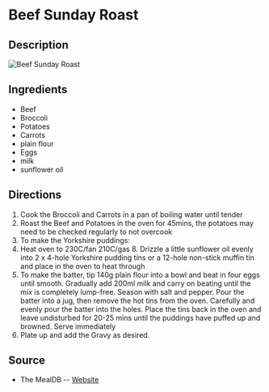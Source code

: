 # Beef Sunday Roast

## Description
![Beef Sunday Roast](https://www.themealdb.com/images/media/meals/ssrrrs1503664277.jpg "Beef Sunday Roast")

## Ingredients
- Beef
- Broccoli
- Potatoes
- Carrots
- plain flour
- Eggs
- milk
- sunflower oil

## Directions
1. Cook the Broccoli and Carrots in a pan of boiling water until tender
2. Roast the Beef and Potatoes in the oven for 45mins, the potatoes may need to be checked regularly to not overcook
3. To make the Yorkshire puddings:
4. Heat oven to 230C/fan 210C/gas 8. Drizzle a little sunflower oil evenly into 2 x 4-hole Yorkshire pudding tins or a 12-hole non-stick muffin tin and place in the oven to heat through
5. To make the batter, tip 140g plain flour into a bowl and beat in four eggs until smooth. Gradually add 200ml milk and carry on beating until the mix is completely lump-free. Season with salt and pepper. Pour the batter into a jug, then remove the hot tins from the oven. Carefully and evenly pour the batter into the holes. Place the tins back in the oven and leave undisturbed for 20-25 mins until the puddings have puffed up and browned. Serve immediately
6. Plate up and add the Gravy as desired.

## Source

- The MealDB -- [Website](https://themealdb.com/)
